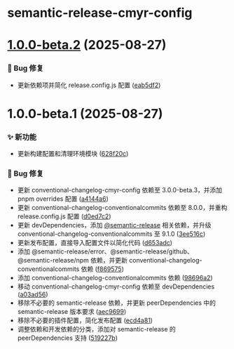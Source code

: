 # semantic-release-cmyr-config

# [1.0.0-beta.2](https://github.com/CaoMeiYouRen/semantic-release-cmyr-config/compare/v1.0.0-beta.1...v1.0.0-beta.2) (2025-08-27)


### 🐛 Bug 修复

* 更新依赖项并简化 release.config.js 配置 ([eab5df2](https://github.com/CaoMeiYouRen/semantic-release-cmyr-config/commit/eab5df2))

# 1.0.0-beta.1 (2025-08-27)


### ✨ 新功能

* 更新构建配置和清理环境模块 ([628f20c](https://github.com/CaoMeiYouRen/semantic-release-cmyr-config/commit/628f20c))


### 🐛 Bug 修复

* 更新 conventional-changelog-cmyr-config 依赖至 3.0.0-beta.3，并添加 pnpm overrides 配置 ([a4144a6](https://github.com/CaoMeiYouRen/semantic-release-cmyr-config/commit/a4144a6))
* 更新 conventional-changelog-conventionalcommits 依赖至 8.0.0，并重构 release.config.js 配置 ([d0ed7c2](https://github.com/CaoMeiYouRen/semantic-release-cmyr-config/commit/d0ed7c2))
* 更新 devDependencies，添加 [@semantic-release](https://github.com/semantic-release) 相关依赖，并升级 conventional-changelog-conventionalcommits 至 9.1.0 ([3ee516c](https://github.com/CaoMeiYouRen/semantic-release-cmyr-config/commit/3ee516c))
* 更新发布配置，直接导入配置文件以简化代码 ([d653adc](https://github.com/CaoMeiYouRen/semantic-release-cmyr-config/commit/d653adc))
* 添加 @semantic-release/error、@semantic-release/github、@semantic-release/npm 依赖，并更新 conventional-changelog-conventionalcommits 依赖 ([f869575](https://github.com/CaoMeiYouRen/semantic-release-cmyr-config/commit/f869575))
* 添加 conventional-changelog-conventionalcommits 依赖 ([98696a2](https://github.com/CaoMeiYouRen/semantic-release-cmyr-config/commit/98696a2))
* 移动 conventional-changelog-cmyr-config 依赖至 devDependencies ([a03ad56](https://github.com/CaoMeiYouRen/semantic-release-cmyr-config/commit/a03ad56))
* 移除不必要的 semantic-release 依赖，并更新 peerDependencies 中的 semantic-release 版本要求 ([aec9699](https://github.com/CaoMeiYouRen/semantic-release-cmyr-config/commit/aec9699))
* 移除不必要的插件配置，简化发布配置 ([ecd4a81](https://github.com/CaoMeiYouRen/semantic-release-cmyr-config/commit/ecd4a81))
* 调整依赖和开发依赖的分类，添加对 semantic-release 的 peerDependencies 支持 ([519227b](https://github.com/CaoMeiYouRen/semantic-release-cmyr-config/commit/519227b))

